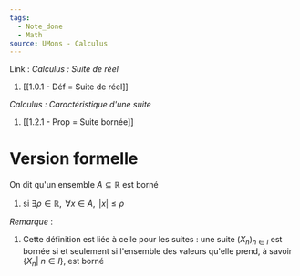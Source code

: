 ```yaml
---
tags:
  - Note_done
  - Math
source: UMons - Calculus
---
```


Link :
_Calculus : Suite de réel_
1. [[1.0.1 - Déf = Suite de réel]]

_Calculus : Caractéristique d'une suite_
1. [[1.2.1 - Prop = Suite bornée]]

# Version formelle
On dit qu'un ensemble $A \subseteq \mathbb{R}$ est borné 
1. si $\exists\rho\in\mathbb{R},\mathrm{~}\forall x\in A,\mathrm{~}|x|\leqslant\rho$

_Remarque_ : 
1. Cette définition est liée à celle pour les suites : 
une suite $(X_n)_{n \in I}$ est bornée si et seulement si l'ensemble des valeurs qu'elle prend, à savoir $\{ X_n |\ n \in I \}$, est borné
